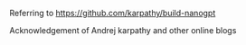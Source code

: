 Referring to https://github.com/karpathy/build-nanogpt

Acknowledgement of Andrej karpathy and other online blogs

